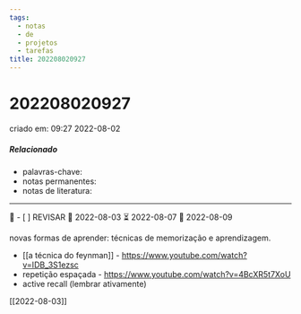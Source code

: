 ```yaml
---
tags:
  - notas
  - de
  - projetos
  - tarefas
title: 202208020927
---
```


# 202208020927

criado em: 09:27 2022-08-02

##### Relacionado

- palavras-chave: 
- notas permanentes: 
- notas de literatura: 

---

🔼 - [ ] REVISAR 🛫 2022-08-03 ⏳ 2022-08-07 📅 2022-08-09

novas formas de aprender: técnicas de memorização e aprendizagem.

- [[a técnica do feynman]] - https://www.youtube.com/watch?v=IDB_3S1ezsc
- repetição espaçada - https://www.youtube.com/watch?v=4BcXR5t7XoU
- active recall (lembrar ativamente)

[[2022-08-03]]
